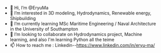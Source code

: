 - 👋 Hi, I’m @EryuMa
- 👀 I’m interested in 3D modeling, Hydrodynamics, Renewable energy, Shipbuilding
- 🌱 I’m currently learning MSc Maritime Engineering / Naval Architecture in the University of Southampton
- 💞️ I’m looking to collaborate on Hydrodynamics project, Machine learning, and also I'm learning Python all the teime
- 📫 How to reach me : Linkedin--https://www.linkedin.com/in/eryu-ma/

<!---
EryuMa/EryuMa is a ✨ special ✨ repository because its `README.md` (this file) appears on your GitHub profile.
You can click the Preview link to take a look at your changes.
--->
